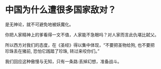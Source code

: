 # 中国为什么遭很多国家敌对？

是无神论，就不可避免地被妖魔化。

你把人家精神上的爹看得一文不值，人家能不急眼吗？对人家而言此仇堪比弑父。

所以西方对我们的态度，在《圣经》得以集中体现，“不要把圣物给狗, 也不要把珍珠丢在猪前, 恐怕它践踏了珍珠, 转过来咬你们。”

我们回应这种傲慢与无知，只有一条路:丢掉幻想，准备战斗。